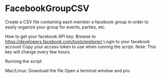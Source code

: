 FacebookGroupCSV
================

Create a CSV file containing each member a facebook group in order to easily organize your group for events, parties, etc.


How to get your facebook API key:
Browse to https://developers.facebook.com/tools/explorer/
Login to your facebook account
Copy your access token to use when running the script. Note: This key will change every few hours.

Running the script

Mac/Linux:
Download the file
Open a terminal window and pro
